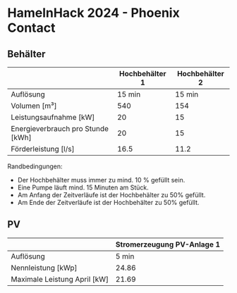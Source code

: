 # HamelnHack 2024 - Phoenix Contact

## Behälter

|                                   | Hochbehälter 1 | Hochbehälter 2 |
| --------------------------------- | -------------- | -------------- |
| Auflösung                         | 15 min         | 15 min         |
| Volumen [m³]                      | 540            | 154            |
| Leistungsaufnahme [kW]            | 20             | 15             |
| Energieverbrauch pro Stunde [kWh] | 20             | 15             |
| Förderleistung [l/s]              | 16.5           | 11.2           |

Randbedingungen:

- Der Hochbehälter muss immer zu mind. 10 % gefüllt sein.
- Eine Pumpe läuft mind. 15 Minuten am Stück.
- Am Anfang der Zeitverläufe ist der Hochbehälter zu 50% gefüllt.
- Am Ende der Zeitverläufe ist der Hochbehälter zu 50% gefüllt.

## PV

|                              | Stromerzeugung PV-Anlage 1 |
| ---------------------------- | -------------------------- |
| Auflösung                    | 5 min                      |
| Nennleistung [kWp]           | 24.86                      |
| Maximale Leistung April [kW] | 21.69                      |
